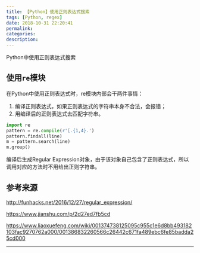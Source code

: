 ```yaml
---
title: 【Python】使用正则表达式搜索
tags: [Python, regex]
date: 2018-10-31 22:20:41
permalink:
categories:
description:
---
```

<p class="description">Python中使用正则表达式搜索</p>

<!-- more -->

## 使用`re`模块

在Python中使用正则表达式时，re模块内部会干两件事情：

1. 编译正则表达式，如果正则表达式的字符串本身不合法，会报错；
2. 用编译后的正则表达式去匹配字符串。

```python
import re
pattern = re.compile(r'[.{1,4}.')
pattern.findall(line)
m = pattern.search(line)
m.group()
```

编译后生成Regular Expression对象，由于该对象自己包含了正则表达式，所以调用对应的方法时不用给出正则字符串。

## 参考来源

http://funhacks.net/2016/12/27/regular_expression/

https://www.jianshu.com/p/2d27ed7fb5cd

https://www.liaoxuefeng.com/wiki/001374738125095c955c1e6d8bb493182103fac9270762a000/001386832260566c26442c671fa489ebc6fe85badda25cd000

<hr />